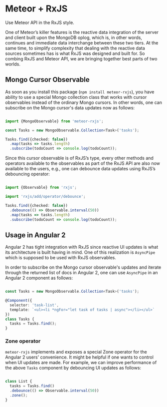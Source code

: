 # Meteor + RxJS
Use Meteor API in the RxJS style.

One of Meteor’s killer features is the reactive data integration of the server and client built upon the MongoDB oplog, which is, in other words, continues and immediate data interchange between these two tiers. At the same time, to simplify complexity that dealing with the reactive data sources sometimes has is what RxJS was designed and built for. So combing RxJS and Meteor API, we are bringing together best parts of two worlds.

## Mongo Cursor Observable

As soon as you install this package (`npm install meteor-rxjs`), you have ability to use a special Mongo collection class that works
with cursor observables instead of the ordinary Mongo cursors. In other words, one can subscribe on the Mongo cursor's data updates now as follows:

```ts

import {MongoObservable} from 'meteor-rxjs';

const Tasks = new MongoObservable.Collection<Task>('tasks');

Tasks.find({checked: false})
  .map(tasks => tasks.length)
  .subscribe(todoCount => console.log(todoCount));

```

Since this cursor observable is of RxJS’s type, every other methods and operators available to the observables as part of the RxJS API are also now available to the users, e.g., one can debounce data updates using RxJS’s debouncing operator:

```ts

import {Observable} from 'rxjs';

import 'rxjs/add/operator/debounce';

Tasks.find({checked: false})
  .debounce(() => Observable.interval(50))
  .map(tasks => tasks.length)
  .subscribe(todoCount => console.log(todoCount));

```

## Usage in Angular 2

Angular 2 has tight integration with RxJS since reactive UI updates is what its architecture is built having in mind.
One of this realization is `AsyncPipe` which is supposed to be used with RxJS observables.

In order to subscribe on the Mongo cursor observable's updates and iterate through the returned list of docs in Angular 2, one can use `AsyncPipe` in an Angular 2 component as follows:

```ts

const Tasks = new MongoObservable.Collection<Task>('tasks');

@Component({
  selector: 'task-list',
  template: `<ul><li *ngFor="let task of tasks | async"></li></ul>`
})
class Tasks {
  tasks = Tasks.find();
}

````

### Zone operator

`meteor-rxjs` implements and exposes a special Zone operator for the Angular 2 users' convenience. It might be helpful if one wants to control when UI updates are made. For example, we can improve performance of the above `Tasks` component by debouncing UI updates as follows:

```ts

class List {
  tasks = Tasks.find()
  .debounce(() => Observable.interval(50))
  .zone();
}

```


